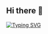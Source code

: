 ## Hi there 👋

<a href="https://git.io/typing-svg"><img src="https://readme-typing-svg.demolab.com?font=montsarat&weight=700&size=21&pause=1000&repeat=false&width=435&lines=PAID+MINECRAFT+%26+DISCORD+SERVER+DEV" alt="Typing SVG" /></a>

<!--
**krishanunaskar/krishanunaskar** is a ✨ _special_ ✨ repository because its `README.md` (this file) appears on your GitHub profile.

Here are some ideas to get you started:

- 🔭 I’m currently working on ...
- 🌱 I’m currently learning ...
- 👯 I’m looking to collaborate on ...
- 🤔 I’m looking for help with ...
- 💬 Ask me about ...
- 📫 How to reach me: ...
- 😄 Pronouns: ...
- ⚡ Fun fact: ...
-->

